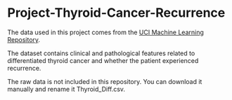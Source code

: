 # Project-Thyroid-Cancer-Recurrence
The data used in this project comes from the [UCI Machine Learning Repository](https://archive.ics.uci.edu/dataset/915/differentiated+thyroid+cancer+recurrence).

The dataset contains clinical and pathological features related to differentiated thyroid cancer and whether the patient experienced recurrence.

The raw data is not included in this repository. You can download it manually and rename it Thyroid_Diff.csv.

